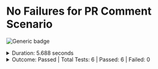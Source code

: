 # No Failures for PR Comment Scenario

![Generic badge](https://img.shields.io/badge/6/6-PASSED-brightgreen.svg)
<details>
  <summary>Duration: 5.688 seconds</summary>
  <table>
    <tr>
      <th>Start:</th>
      <td><code>2024-02-23 20:43:06.979 UTC</code></td>
    </tr>
    <tr>
      <th>Finish:</th>
      <td><code>2024-02-23 20:43:12.667 UTC</code></td>
    </tr>
    <tr>
      <th>Duration:</th>
      <td><code>5.688 seconds</code></td>
    </tr>
  </table>
</details>
<details>
  <summary>Outcome: Passed | Total Tests: 6 | Passed: 6 | Failed: 0</summary>
  <table>
    <tr>
      <th>Total Test Suites:</th>
      <td>1</td>
    </tr>
    <tr>
      <th>Total Tests:</th>
      <td>6</td>
    </tr>
    <tr>
      <th>Failed Test Suites:</th>
      <td>0</td>
    </tr>
    <tr>
      <th>Failed Tests:</th>
      <td>0</td>
    </tr>
    <tr>
      <th>Passed Test Suites:</th>
      <td>1</td>
    </tr>
    <tr>
      <th>Passed Tests:</th>
      <td>6</td>
    </tr>
  </table>
</details>
